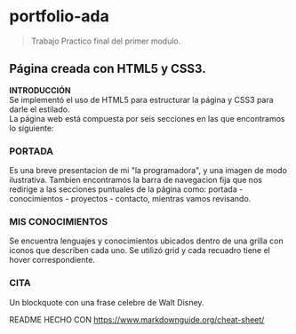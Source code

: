 # portfolio-ada

> Trabajo Practico final del primer modulo.
## Página creada con HTML5 y CSS3.
**INTRODUCCIÓN**   
Se implementó el uso de HTML5 para estructurar la página y CSS3 para darle el estilado.    
La página web está compuesta por seis secciones en las que encontramos lo siguiente:    
### PORTADA
Es una breve presentacion de mi "la programadora", y una imagen de modo ilustrativa.
Tambien encontramos la barra de navegacion fija que nos redirige a las secciones puntuales de la página como: portada - conocimientos - proyectos - contacto, mientras vamos revisando.    
### MIS CONOCIMIENTOS
Se encuentra lenguajes y conocimientos ubicados dentro de una grilla con iconos que describen cada uno. Se utilizó grid y cada recuadro tiene el hover correspondiente.    
### CITA
Un blockquote con una frase celebre de Walt Disney. 






































README HECHO CON https://www.markdownguide.org/cheat-sheet/